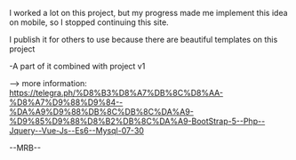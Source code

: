 
I worked a lot on this project, but my progress made me implement this idea on mobile, so I stopped continuing this site.

I publish it for others to use because there are beautiful templates on this project


-A part of it combined with project v1

--> more information: https://telegra.ph/%D8%B3%D8%A7%DB%8C%D8%AA-%D8%A7%D9%88%D9%84--%DA%A9%D9%88%DB%8C%DB%8C%DA%A9-%D9%85%D9%88%D8%B2%DB%8C%DA%A9-BootStrap-5--Php--Jquery--Vue-Js--Es6--Mysql-07-30

--MRB--